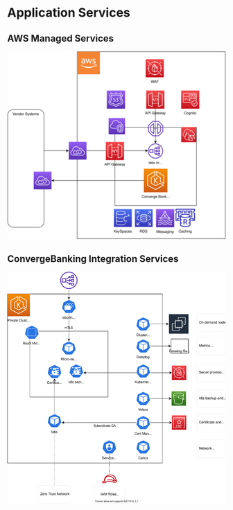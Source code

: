 # Application Services

## AWS Managed Services



![alt](../application-services.drawio.svg)



## ConvergeBanking Integration Services



![alt](../eks-baas.drawio.svg)
